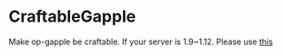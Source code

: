 # CraftableGapple
Make op-gapple be craftable.
If your server is 1.9~1.12. Please use [this](https://github.com/hirosukt/CraftableGappleLegacy)
